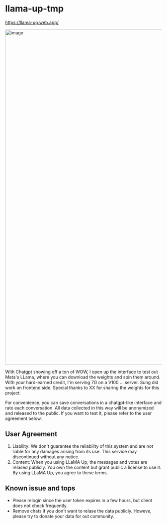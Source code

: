 # llama-up-tmp

https://llama-up.web.app/

<img width="1077" alt="image" src="https://user-images.githubusercontent.com/901975/222942381-e1a90204-6ad9-4e11-b21a-9de29e33217d.png">


With Chatgpt showing off a ton of WOW, I open up the interface to test out Meta's LLama, where you can download the weights and spin them around. With your hard-earned credit, I'm serving 7G on a V100 ... server. Sung did work on frontend side. Special thanks to XX for sharing the weights for this project.

For convenience, you can save conversations in a chatgpt-like interface and rate each conversation. All data collected in this way will be anonymized and released to the public. If you want to test it, please refer to the user agreement below.

## User Agreement
1. Liability: We don't guarantee the reliability of this system and are not liable for any damages arising from its use. This service may discontinued without any notice.
2. Content: When you using LLaMA Up, the messages and votes are relased publicly. You own the content but grant public a license to use it.
By using LLaMA Up, you agree to these terms.

## Known issue and tops
* Please relogin since the user token expires in a few hours, but client does not check frequently.
* Remove chats if you don't want to relase the data publicly. Howeve, please try to donate your data for out community.
